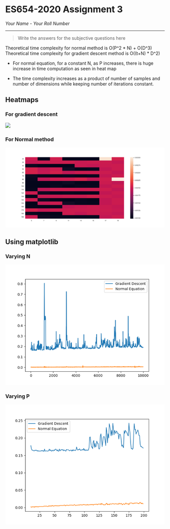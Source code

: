 # ES654-2020 Assignment 3

*Your Name* - *Your Roll Number*

------

> Write the answers for the subjective questions here

Theoretical time complexity for normal method is O(P^2 * N) + O(D^3)
Theoretical time complexity for gradient descent method is O((t+N) * D^2)

- For normal equation, for a constant N, as P increases, there is huge increase in time computation as seen in heat map

- The time complexity increases as a product of number of samples and number of dimensions while keeping number of iterations constant.

## Heatmaps

### For gradient descent 
![](./figures/fresh_grad.png)

### For Normal method
![](./figures/norm_hm.png)

## Using matplotlib

### Varying N
![](./figures/q8_n_plt.png)

### Varying P
![](./figures/q8_p_plt.png)